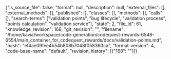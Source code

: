 {"is_source_file": false, "format": null, "description": null, "external_files": [], "external_methods": [], "published": [], "classes": [], "methods": [], "calls": [], "search-terms": ["validation points", "bug lifecycle", "validation process", "points calculation", "validation service"], "state": 2, "file_id": 61, "knowledge_revision": 168, "git_revision": "", "filename": "/home/kavia/workspace/code-generation/codequest-rewards-6548-6554/main_container_for_codequest_rewards/docs/validation-points.md", "hash": "ef4ae09fee4b54b808b7048f058360ca", "format-version": 4, "code-base-name": "default", "revision_history": [{"168": ""}]}